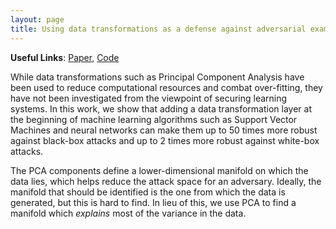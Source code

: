 ```yaml
---
layout: page
title: Using data transformations as a defense against adversarial examples
---
```


**Useful Links**: [Paper](https://arxiv.org/abs/1704.02654), [Code](https://github.com/inspire-group/ml_defense)

While data transformations such as Principal Component Analysis have been used to reduce computational resources and combat over-fitting, they have not been investigated from the viewpoint of securing learning systems. In this work, we show that adding a data transformation layer at the beginning of machine learning algorithms such as Support Vector Machines and neural networks can make them up to 50 times more robust against black-box attacks and up to 2 times more robust against white-box attacks. 

The PCA components define a lower-dimensional manifold on which the data lies, which helps reduce the attack space for an adversary. Ideally, the manifold that should be identified is the one from which the data is generated, but this is hard to find. In lieu of this, we use PCA to find a manifold which _explains_ most of the variance in the data. 